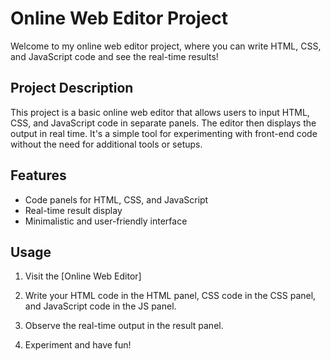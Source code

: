 # Online Web Editor Project

Welcome to my online web editor project, where you can write HTML, CSS, and JavaScript code and see the real-time results!

## Project Description

This project is a basic online web editor that allows users to input HTML, CSS, and JavaScript code in separate panels. The editor then displays the output in real time. It's a simple tool for experimenting with front-end code without the need for additional tools or setups.

## Features

- Code panels for HTML, CSS, and JavaScript
- Real-time result display
- Minimalistic and user-friendly interface

## Usage

1. Visit the [Online Web Editor]

2. Write your HTML code in the HTML panel, CSS code in the CSS panel, and JavaScript code in the JS panel.

3. Observe the real-time output in the result panel.

4. Experiment and have fun!



